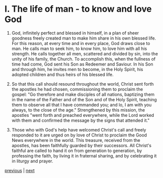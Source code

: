 # I. The life of man - to know and love God

1. God, infinitely perfect and blessed in himself, in a plan of sheer goodness freely created man to make him share in his own blessed life. For this reason, at every time and in every place, God draws close to man. He calls man to seek him, to know him, to love him with all his strength. He calls together all men, scattered and divided by sin, into the unity of his family, the Church. To accomplish this, when the fullness of time had come, God sent his Son as Redeemer and Saviour. In his Son and through him, he invites men to become, in the Holy Spirit, his adopted children and thus heirs of his blessed life.

2. So that this call should resound throughout the world, Christ sent forth the apostles he had chosen, commissioning them to proclaim the gospel: "Go therefore and make disciples of all nations, baptizing them in the name of the Father and of the Son and of the Holy Spirit, teaching them to observe all that I have commanded you; and lo, I am with you always, to the close of the age." Strengthened by this mission, the apostles "went forth and preached everywhere, while the Lord worked with them and confirmed the message by the signs that attended it."

3. Those who with God's help have welcomed Christ's call and freely responded to it are urged on by love of Christ to proclaim the Good News everywhere in the world. This treasure, received from the apostles, has been faithfully guarded by their successors. All Christ's faithful are called to hand it on from generation to generation, by professing the faith, by living it in fraternal sharing, and by celebrating it in liturgy and prayer.

[previous](https://github.com/Tenari/non-fiction/blob/master/catechism/__P1.md) | [next](https://github.com/Tenari/non-fiction/blob/master/catechism/__P3.md)